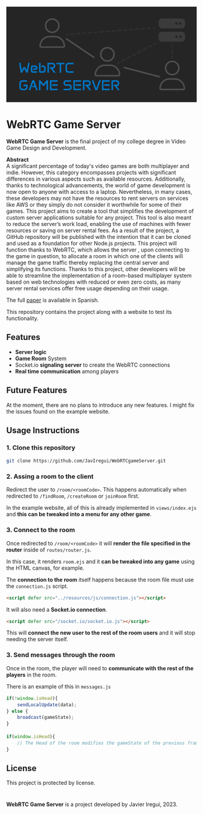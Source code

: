 <p align="center">
  <img src="banner.png" alt="Banner">
</p>

# WebRTC Game Server

**WebRTC Game Server** is the final project of my college degree in Video Game Design and Development.

**Abstract**<br>
A significant percentage of today's video games are both multiplayer and indie. However, this category encompasses projects with significant differences in various aspects such as available resources. Additionally, thanks to technological advancements, the world of game development is now open to anyone with access to a laptop. Nevertheless, in many cases, these developers may not have the resources to rent servers on services like AWS or they simply do not consider it worthwhile for some of their games. This project aims to create a tool that simplifies the development of custom server applications suitable for any project. This tool is also meant to reduce the server’s work load, enabling the use of machines with fewer resources or saving on server rental fees. As a result of the project, a GitHub repository will be published with the intention that it can be cloned and used as a foundation for other Node.js projects. This project will function thanks to WebRTC, which allows the server , upon connecting to the game in question, to allocate a room in which one of the clients will manage the game traffic thereby replacing the central server and simplifying its functions. Thanks to this project, other developers will be able to streamline the implementation of a room-based multiplayer system based on web technologies with reduced or even zero costs, as many server rental services offer free usage depending on their usage.

The full [paper](./FinalPaper_JavierIregui.pdf) is available in Spanish.

This repository contains the project along with a website to test its functionality.

## Features

- **Server logic**
- **Game Room** System
- Socket.io **signaling server** to create the WebRTC connections
- **Real time communication** among players

## Future Features

At the moment, there are no plans to introduce any new features.
I might fix the issues found on the example website.

## Usage Instructions

### 1. Clone this repository

```bash
git clone https://github.com/JavIregui/WebRTCgameServer.git
```

### 2. Assing a room to the client

Redirect the user to ``/room/<roomCode>``.
This happens automatically when redirected to ``/findRoom``, ``/createRoom`` or ``joinRoom`` first.

In the example website, all of this is already implemented in ``views/index.ejs`` and **this can be tweaked into a menu for any other game**.

### 3. Connect to the room

Once redirected to ``/room/<roomCode>`` it will **render the file specified in the router** inside of ``routes/router.js``.

In this case, it renders ``room.ejs`` and it **can be tweaked into any game** using the HTML canvas, for example.

The **connection to the room** itself happens because the room file must use the ``connection.js`` script.

```html
<script defer src="../resources/js/connection.js"></script>
```

It will also need a **Socket.io connection**.

```html
<script defer src="/socket.io/socket.io.js"></script>
```

This will **connect the new user to the rest of the room users** and it will stop needing the server itself.

### 3. Send messages through the room

Once in the room, the player will need to **communicate with the rest of the players** in the room.

There is an example of this in ``messages.js``

```js
if(!window.isHead){
    sendLocalUpdate(data);
} else {
    broadcast(gameState);
}

if(window.isHead){
    // The Head of the room modifies the gameState of the previous frame
}
```

## License

This project is protected by license.

#

**WebRTC Game Server** is a project developed by Javier Iregui, 2023.




